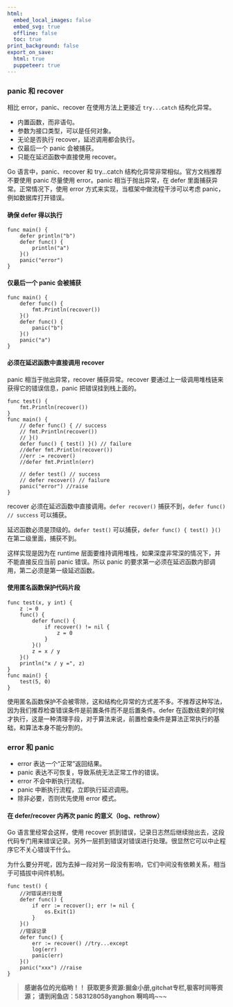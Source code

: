 ```yaml
---
html:
  embed_local_images: false
  embed_svg: true
  offline: false
  toc: true
print_background: false
export_on_save:
  html: true
  puppeteer: true
---
```

### panic 和 recover

相比 error，panic、recover 在使用方法上更接近 `try...catch` 结构化异常。

  * 内置函数，而非语句。
  * 参数为接口类型，可以是任何对象。
  * 无论是否执行 recover，延迟调用都会执行。
  * 仅最后一个 panic 会被捕获。
  * 只能在延迟函数中直接使用 recover。

Go 语言中，panic、recover 和 try…catch 结构化异常非常相似。官方文档推荐不要使用 panic 尽量使用 error。panic
相当于抛出异常，在 defer 里面捕获异常。正常情况下，使用 error 方式来实现，当框架中做流程干涉可以考虑 panic，例如数据库打开错误。

#### 确保 defer 得以执行

    
    
    func main() {
        defer println("b")
        defer func() {
            println("a")
        }()
        panic("error")
    }
    

#### 仅最后一个 panic 会被捕获

    
    
    func main() {
        defer func() {
            fmt.Println(recover())
        }()
        defer func() {
            panic("b")
        }()
        panic("a")
    }
    

#### 必须在延迟函数中直接调用 recover

panic 相当于抛出异常，recover 捕获异常。recover 要通过上一级调用堆栈链来获得它的错误信息，panic 把错误挂到栈上面的。

    
    
    func test() {
        fmt.Println(recover())
    }
    func main() {
        // defer func() { // success
        // fmt.Println(recover())
        // }()
        defer func() { test() }() // failure
        //defer fmt.Println(recover())
        //err := recover()
        //defer fmt.Println(err)
    
        // defer test() // success
        // defer recover() // failure
        panic("error") //raise
    }
    

recover 必须在延迟函数中直接调用。`defer recover()` 捕获不到，`defer func() // success` 可以捕获。

延迟函数必须是顶级的。`defer test()` 可以捕获，`defer func() { test() }()` 在第二级里面，捕获不到。

这样实现是因为在 runtime 层面要维持调用堆栈，如果深度非常深的情况下，并不能直接反应当前 panic 错误。所以 panic
的要求第一必须在延迟函数内部调用，第二必须是第一级延迟函数。

#### 使用匿名函数保护代码片段

    
    
    func test(x, y int) {
        z := 0
        func() {
            defer func() {
                if recover() != nil {
                    z = 0
                }
            }()
            z = x / y
        }()
        println("x / y =", z)
    }
    func main() {
        test(5, 0)
    }
    

使用匿名函数保护不会被零除，这和结构化异常的方式差不多。不推荐这种写法，因为我们推荐检查错误条件是前置条件而不是后置条件。defer
在函数结束的时候才执行，这是一种清理手段，对于算法来说，前置检查条件是算法正常执行的基础，和算法本身不能分割的。

### error 和 panic

  * error 表达一个“正常”返回结果。
  * panic 表达不可恢复，导致系统无法正常工作的错误。
  * error 不会中断执行流程。
  * panic 中断执行流程，立即执行延迟调用。
  * 除非必要，否则优先使用 error 模式。

#### 在 defer/recover 内再次 panic 的意义（log、rethrow）

Go 语言里经常会这样，使用 recover
抓到错误，记录日志然后继续抛出去，这段代码专门用来错误记录。另外一层抓到错误对错误进行处理。很显然它可以中止程序它不关心错误干什么。

为什么要分开呢，因为去掉一段对另一段没有影响，它们中间没有依赖关系，相当于可插拔中间件机制。

    
    
    func test() {
        //对错误进行处理
        defer func() {
            if err := recover(); err != nil {
                os.Exit(1)
            }
        }()
        //错误记录
        defer func() {
            err := recover() //try...except
            log(err)
            panic(err)
        }()
        panic("xxx") //raise
    }
    

> **感谢各位的光临哟！！**
> **获取更多资源:掘金小册,gitchat专栏,极客时间等资源；**
> **请到闲鱼店：583128058yanghon**
> **啊呜呜~~~**